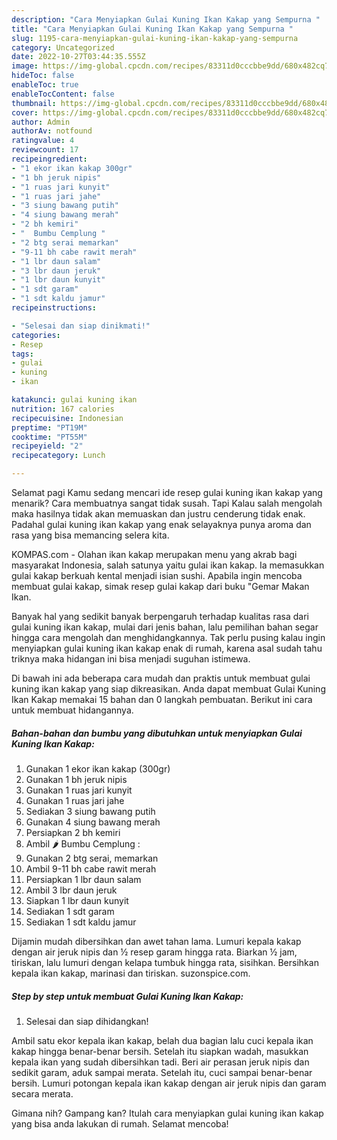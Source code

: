 ```yaml
---
description: "Cara Menyiapkan Gulai Kuning Ikan Kakap yang Sempurna "
title: "Cara Menyiapkan Gulai Kuning Ikan Kakap yang Sempurna "
slug: 1195-cara-menyiapkan-gulai-kuning-ikan-kakap-yang-sempurna
category: Uncategorized
date: 2022-10-27T03:44:35.555Z
image: https://img-global.cpcdn.com/recipes/83311d0cccbbe9dd/680x482cq70/gulai-kuning-ikan-kakap-foto-resep-utama.jpg
hideToc: false
enableToc: true
enableTocContent: false
thumbnail: https://img-global.cpcdn.com/recipes/83311d0cccbbe9dd/680x482cq70/gulai-kuning-ikan-kakap-foto-resep-utama.jpg
cover: https://img-global.cpcdn.com/recipes/83311d0cccbbe9dd/680x482cq70/gulai-kuning-ikan-kakap-foto-resep-utama.jpg
author: Admin
authorAv: notfound
ratingvalue: 4
reviewcount: 17
recipeingredient:
- "1 ekor ikan kakap 300gr"
- "1 bh jeruk nipis"
- "1 ruas jari kunyit"
- "1 ruas jari jahe"
- "3 siung bawang putih"
- "4 siung bawang merah"
- "2 bh kemiri"
- "  Bumbu Cemplung "
- "2 btg serai memarkan"
- "9-11 bh cabe rawit merah"
- "1 lbr daun salam"
- "3 lbr daun jeruk"
- "1 lbr daun kunyit"
- "1 sdt garam"
- "1 sdt kaldu jamur"
recipeinstructions:

- "Selesai dan siap dinikmati!"
categories:
- Resep
tags:
- gulai
- kuning
- ikan

katakunci: gulai kuning ikan 
nutrition: 167 calories
recipecuisine: Indonesian
preptime: "PT19M"
cooktime: "PT55M"
recipeyield: "2"
recipecategory: Lunch

---
```



Selamat pagi Kamu sedang mencari ide resep gulai kuning ikan kakap yang menarik? Cara membuatnya sangat tidak susah. Tapi Kalau salah mengolah maka hasilnya tidak akan memuaskan dan justru cenderung tidak enak. Padahal gulai kuning ikan kakap yang enak selayaknya punya aroma dan rasa yang bisa memancing selera kita.


KOMPAS.com - Olahan ikan kakap merupakan menu yang akrab bagi masyarakat Indonesia, salah satunya yaitu gulai ikan kakap. Ia memasukkan gulai kakap berkuah kental menjadi isian sushi. Apabila ingin mencoba membuat gulai kakap, simak resep gulai kakap dari buku &#34;Gemar Makan Ikan.

Banyak hal yang sedikit banyak berpengaruh terhadap kualitas rasa dari gulai kuning ikan kakap, mulai dari jenis bahan, lalu pemilihan bahan segar hingga cara mengolah dan menghidangkannya. Tak perlu pusing kalau ingin menyiapkan gulai kuning ikan kakap enak di rumah, karena asal sudah tahu triknya maka hidangan ini bisa menjadi suguhan istimewa.


Di bawah ini ada beberapa cara mudah dan praktis untuk membuat gulai kuning ikan kakap yang siap dikreasikan. Anda dapat membuat Gulai Kuning Ikan Kakap memakai 15 bahan dan 0 langkah pembuatan. Berikut ini cara untuk membuat hidangannya.

<!--inarticleads1-->

##### Bahan-bahan dan bumbu yang dibutuhkan untuk menyiapkan Gulai Kuning Ikan Kakap:

1. Gunakan 1 ekor ikan kakap (300gr)
1. Gunakan 1 bh jeruk nipis
1. Gunakan 1 ruas jari kunyit
1. Gunakan 1 ruas jari jahe
1. Sediakan 3 siung bawang putih
1. Gunakan 4 siung bawang merah
1. Persiapkan 2 bh kemiri
1. Ambil  🌶️ Bumbu Cemplung :
1. Gunakan 2 btg serai, memarkan
1. Ambil 9-11 bh cabe rawit merah
1. Persiapkan 1 lbr daun salam
1. Ambil 3 lbr daun jeruk
1. Siapkan 1 lbr daun kunyit
1. Sediakan 1 sdt garam
1. Sediakan 1 sdt kaldu jamur


Dijamin mudah dibersihkan dan awet tahan lama. Lumuri kepala kakap dengan air jeruk nipis dan ½ resep garam hingga rata. Biarkan ½ jam, tiriskan, lalu lumuri dengan kelapa tumbuk hingga rata, sisihkan. Bersihkan kepala ikan kakap, marinasi dan tiriskan. suzonspice.com. 

<!--inarticleads2-->

##### Step by step untuk membuat Gulai Kuning Ikan Kakap:


1. Selesai dan siap dihidangkan!

Ambil satu ekor kepala ikan kakap, belah dua bagian lalu cuci kepala ikan kakap hingga benar-benar bersih. Setelah itu siapkan wadah, masukkan kepala ikan yang sudah dibersihkan tadi. Beri air perasan jeruk nipis dan sedikit garam, aduk sampai merata. Setelah itu, cuci sampai benar-benar bersih. Lumuri potongan kepala ikan kakap dengan air jeruk nipis dan garam secara merata. 

Gimana nih? Gampang kan? Itulah cara menyiapkan gulai kuning ikan kakap yang bisa anda lakukan di rumah. Selamat mencoba!
